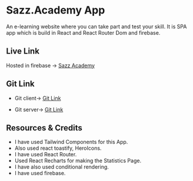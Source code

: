# Sazz.Academy App

An e-learning website where you can take part and test your skill.
It is SPA app which is build in React and React Router Dom and firebase. 


## Live Link

Hosted in firebase -> [Sazz Academy](https://sazz-academy.web.app/)

## Git Link 

* Git client-> [Git Link](https://github.com/programming-hero-web-course1/b610-learning-platform-client-side-Sazz07)

* Git server-> [Git Link](https://github.com/programming-hero-web-course1/b610-lerning-platform-server-side-Sazz07)

## Resources & Credits

* I have used Tailwind Components for this App.
* Also used react toastify,
HeroIcons.
* I have used React Router.
* Used React Recharts for making the Statistics Page.
* I have also used conditional rendering.
* I have used firebase.



